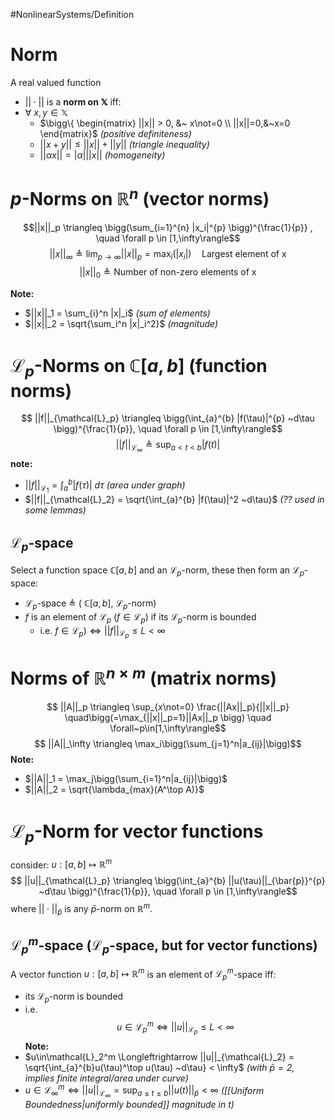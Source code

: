 #NonlinearSystems/Definition

# Norm
A real valued function 
- $||\cdot||$ 
is a **norm on $\mathbb{X}$** iff:
- $\forall~x,y\in\mathbb{X}$
	- $\bigg\{ \begin{matrix} ||x|| > 0, &~ x\not=0 \\ ||x||=0,&~x=0 \end{matrix}$       *(positive definiteness)*
	- $||x+y|| \leq ||x||+||y||$   *(triangle inequality)*
	- $||\alpha x|| = |\alpha| ||x||$             *(homogeneity)*



# $p$-Norms on $\mathbb{R}^{n}$  (vector norms)
$$||x||_p \triangleq \bigg(\sum_{i=1}^{n} |x_i|^{p} \bigg)^{\frac{1}{p}} , \quad \forall p \in [1,\infty\rangle$$
$$||x||_\infty \triangleq \lim_{p\rightarrow\infty}||x||_p = \max_{i}(|x_i|) \quad \text{Largest element of x}$$
$$||x||_0 \triangleq \text{Number of non-zero elements of x}$$

**Note:**
- $||x||_1 = \sum_{i}^n |x|_i$         *(sum of elements)*
- $||x||_2 = \sqrt{\sum_i^n |x|_i^2}$    *(magnitude)*


# $\mathcal{L}_p$-Norms on $\mathbb{C}[a,b]$   (function norms)
$$ ||f||_{\mathcal{L}_p} \triangleq  \bigg(\int_{a}^{b} |f(\tau)|^{p} ~d\tau \bigg)^{\frac{1}{p}}, \quad \forall p \in [1,\infty\rangle$$
$$ ||f||_{\mathcal{L}_\infty} \triangleq  \sup_{a<t<b}|f(t)|$$
**note:**
- $||f||_{\mathcal{L}_1} = \int_{a}^{b} |f(\tau)| ~d\tau$          *(area under graph)*
- $||f||_{\mathcal{L}_2} = \sqrt{\int_{a}^{b} |f(\tau)|^2 ~d\tau}$    *(?? used in some lemmas)*

## $\mathcal{L}_p$-space
Select a function space $\mathbb{C}[a,b]$ and an $\mathcal{L}_p$-norm, these then form an $\mathcal{L}_p$-space:
- $\mathcal{L}_p$-space $\triangleq$ ( $\mathbb{C}[a,b]$, $\mathcal{L}_p$-norm)
- $f$ is an element of $\mathcal{L}_p$  ($f\in\mathcal{L}_p$) if its $\mathcal{L}_p$-norm is bounded
	- i.e. $f\in\mathcal{L}_p) \Longleftrightarrow ||f||_{\mathcal{L}_p} \leq L < \infty$


# Norms of $\mathbb{R}^{n\times m}$  (matrix norms)
$$ ||A||_p \triangleq \sup_{x\not=0} \frac{||Ax||_p}{||x||_p} \quad\bigg(=\max_{||x||_p=1}||Ax||_p \bigg) \quad  \forall~p\in[1,\infty\rangle$$
$$ ||A||_\infty \triangleq \max_i\bigg(\sum_{j=1}^n|a_{ij}|\bigg)$$
**Note:**
- $||A||_1 =  \max_j\bigg(\sum_{i=1}^n|a_{ij}|\bigg)$
- $||A||_2 = \sqrt{\lambda_{max}(A^\top A)}$ 



# $\mathcal{L}_p$-Norm for vector functions
consider:  $u:[a,b]\mapsto\mathbb{R}^m$
$$ ||u||_{\mathcal{L}_p} \triangleq  \bigg(\int_{a}^{b} ||u(\tau)||_{\bar{p}}^{p} ~d\tau \bigg)^{\frac{1}{p}}, \quad \forall p \in [1,\infty\rangle$$
where $||\cdot||_\bar{p}$  is any $\bar{p}$-norm on $\mathbb{R}^m$.
## $\mathcal{L}_p^m$-space    ($\mathcal{L}_p$-space, but for vector functions)
A vector function $u:[a,b]\mapsto\mathbb{R}^m$ is an element of $\mathcal{L}_p^m$-space iff:
- its $\mathcal{L}_p$-norm is bounded
- i.e. $$u\in\mathcal{L}_p^m \Longleftrightarrow ||u||_{\mathcal{L}_p} \leq L < \infty$$
**Note:**
- $u\in\mathcal{L}_2^m \Longleftrightarrow ||u||_{\mathcal{L}_2} = \sqrt{\int_{a}^{b}u(\tau)^\top u(\tau) ~d\tau} < \infty$     *(with $\bar{p}=2$,  implies finite integral/area under curve)*
- $u\in\mathcal{L}_\infty^m \Longleftrightarrow ||u||_{\mathcal{L}_\infty} = \sup_{a\leq t\leq b}||u(t)||_{\bar{p}} < \infty$       *([[Uniform Boundedness|uniformly bounded]] magnitude in t)*






